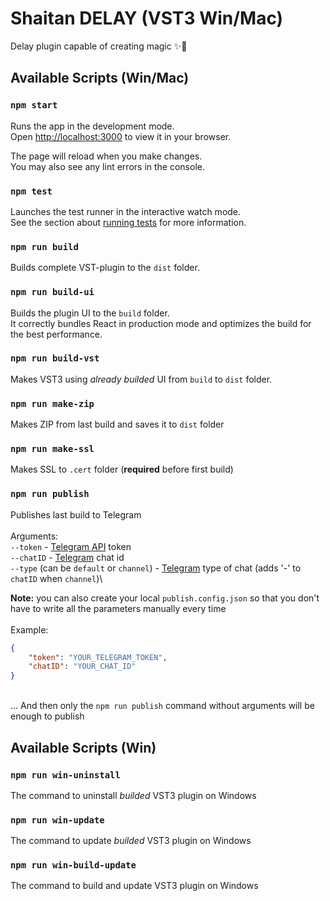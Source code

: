 # Shaitan DELAY (VST3 Win/Mac)

Delay plugin capable of creating magic ✨🐾

## Available Scripts (Win/Mac)

### `npm start`

Runs the app in the development mode.\
Open [http://localhost:3000](http://localhost:3000) to view it in your browser.

The page will reload when you make changes.\
You may also see any lint errors in the console.

### `npm test`

Launches the test runner in the interactive watch mode.\
See the section about [running tests](https://facebook.github.io/create-react-app/docs/running-tests) for more information.

### `npm run build`

Builds complete VST-plugin to the `dist` folder.

### `npm run build-ui`

Builds the plugin UI to the `build` folder.\
It correctly bundles React in production mode and optimizes the build for the best performance.

### `npm run build-vst`

Makes VST3 using _already builded_ UI from `build` to `dist` folder.

### `npm run make-zip`

Makes ZIP from last build and saves it to `dist` folder

### `npm run make-ssl`

Makes SSL to `.cert` folder (**required** before first build)

### `npm run publish`

Publishes last build to Telegram\
\
Arguments:\
`--token` - [Telegram API](https://core.telegram.org/bots/api) token\
`--chatID` - [Telegram](https://telegram.org) chat id\
`--type` (can be `default` or `channel`) - [Telegram](https://telegram.org) type of chat (adds '-' to `chatID` when `channel`)\

**Note:** you can also create your local `publish.config.json` so that you don't have to write all the parameters manually every time\
\
Example:
```json
{
    "token": "YOUR_TELEGRAM_TOKEN",
    "chatID": "YOUR_CHAT_ID"
}
```
\
... And then only the `npm run publish` command without arguments will be enough to publish

## Available Scripts (Win)

### `npm run win-uninstall`

The command to uninstall _builded_ VST3 plugin on Windows

### `npm run win-update`

The command to update _builded_ VST3 plugin on Windows

### `npm run win-build-update`

The command to build and update VST3 plugin on Windows
